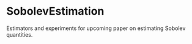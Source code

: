 # SobolevEstimation
Estimators and experiments for upcoming paper on estimating Sobolev quantities.
